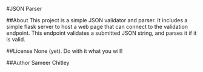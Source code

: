 #JSON Parser

##About
This project is a simple JSON validator and parser.
It includes a simple flask server to host a web page that can connect to the validation endpoint.
This endpoint validates a submitted JSON string, and parses it if it is valid.

##License
None (yet). Do with it what you will!

##Author
Sameer Chitley
